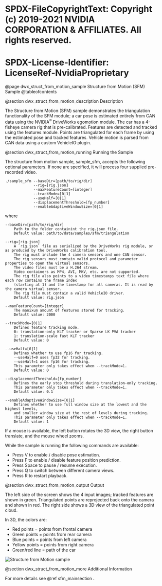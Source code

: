 # SPDX-FileCopyrightText: Copyright (c) 2019-2021 NVIDIA CORPORATION & AFFILIATES. All rights reserved.
# SPDX-License-Identifier: LicenseRef-NvidiaProprietary

@page dwx_struct_from_motion_sample Structure from Motion (SFM) Sample
@tableofcontents

@section dwx_struct_from_motion_description Description

The Structure from Motion (SFM) sample demonstrates the triangulation functionality of
the SFM module; a car pose is estimated entirely from CAN data using the NVIDIA<sup>&reg;</sup>
DriveWorks egomotion module. The car has a 4-fisheye camera rig that is pre-calibrated.
Features are detected and tracked using the features module. Points are
triangulated for each frame by using the estimated pose and tracked features. Vehicle motion is parsed from CAN data
using a custom VehicleIO plugin.

@section dwx_struct_from_motion_running Running the Sample

The structure from motion sample, sample_sfm, accepts the following optional parameters. If none are specified, it will process four supplied pre-recorded video.

    ./sample_sfm --baseDir=[path/to/rig/dir]
                 --rig=[rig.json]
                 --maxFeatureCount=[integer]
                 --trackMode=[0|1]
                 --useHalf=[0|1]
                 --displacementThreshold=[fp_number]
                 --enableAdaptiveWindowSize=[0|1]

where

    --baseDir=[path/to/rig/dir]
        Path to the folder containint the rig.json file.
        Default value: path/to/data/samples/sfm/triangulation

    --rig=[rig.json]
        A `rig.json` file as serialized by the DriveWorks rig module, or as produced by the DriveWorks calibration tool.
        The rig must include the 4 camera sensors and one CAN sensor.
        The rig sensors must contain valid protocol and parameter properties to open the virtual sensors.
        The video files must be a H.264 stream.
        Video containers as MP4, AVI, MKV, etc. are not supported.
        The rig file also points to a video timestamps text file where each row contains the frame index
        (starting at 1) and the timestamp for all cameras. It is read by the camera virtual sensor.
        The rig file must contain a valid VehicleIO driver.
        Default value: rig.json

    --maxFeatureCount=[integer]
        The manixum amount of features stored for tracking.
        Default value: 2000

    --trackMode=[0|1]
        Defines feature tracking mode.
        0: translation-only KLT tracker or Sparse LK PVA tracker
        1: translation-scale fast KLT tracker
        Default value: 0

    --useHalf=[0|1]
        Defines whether to use fp16 for tracking.
        --useHalf=0 uses fp32 for tracking.
        --useHalf=1 uses fp16 for tracking.
        This parameter only takes effect when --trackMode=1.
        Default value: 0

    --displacementThreshold=[fp_number]
        Defines the early stop threshold during translation-only tracking.
        This parameter only takes effect when --trackMode=1.
        Default value: 0.1

    --enableAdaptiveWindowSize=[0|1]
        Defines whether to use full window size at the lowest and the highest levels,
        and smaller window size at the rest of levels during tracking.
        This parameter only takes effect when --trackMode=1.
        Default value: 1

If a mouse is available, the left button rotates the 3D view, the right button
translate, and the mouse wheel zooms.

While the sample is running the following commands are available:
- Press V to enable / disable pose estimation.
- Press F to enable / disable feature position prediction.
- Press Space to pause / resume execution.
- Press Q to switch between different camera views.
- Press R to restart playback.

@section dwx_struct_from_motion_output Output

The left side of the screen shows the 4 input images; tracked features are shown
in green. Triangulated points are reprojected back onto the camera and shown in
red. The right side shows a 3D view of the triangulated point cloud.

In 3D, the colors are:

- Red points = points from frontal camera
- Green points = points from rear camera
- Blue points = points from left camera
- Yellow points = points from right camera
- Green/red line = path of the car

![Structure from Motion sample](sample_triangulation.png)

@section dwx_struct_from_motion_more Additional Information

For more details see @ref sfm_mainsection .
